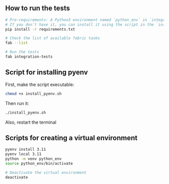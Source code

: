 ## How to run the tests

```bash
# Pre-requirements: A Python3 environment named `python_env` in `integration-tests` directory
# If you don't have it, you can install it using the script in the `install_pyenv.sh` file, as stated below
pip install -r requirements.txt

# Check the list of available fabric tasks
fab --list

# Run the tests
fab integration-tests
```

## Script for installing pyenv

First, make the script executable:

```bash
chmod +x install_pyenv.sh
```

Then run it:

```bash
./install_pyenv.sh
```

Also, restart the terminal

## Scripts for creating a virtual environment

```bash
pyenv install 3.11
pyenv local 3.11
python -m venv python_env
source python_env/bin/activate

# Deactivate the virtual environment
deactivate
```
